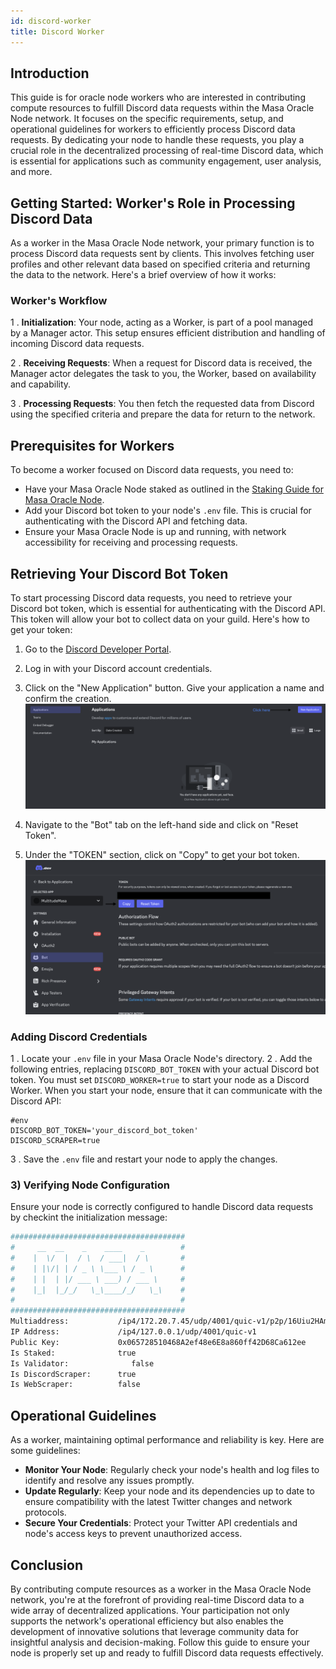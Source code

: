```yaml
---
id: discord-worker
title: Discord Worker
---
```


## Introduction

This guide is for oracle node workers who are interested in contributing compute resources to fulfill Discord data requests within the Masa Oracle Node network. It focuses on the specific requirements, setup, and operational guidelines for workers to efficiently process Discord data requests. By dedicating your node to handle these requests, you play a crucial role in the decentralized processing of real-time Discord data, which is essential for applications such as community engagement, user analysis, and more.

## Getting Started: Worker's Role in Processing Discord Data

As a worker in the Masa Oracle Node network, your primary function is to process Discord data requests sent by clients. This involves fetching user profiles and other relevant data based on specified criteria and returning the data to the network. Here's a brief overview of how it works:

### Worker's Workflow

1 . **Initialization**: Your node, acting as a Worker, is part of a pool managed by a Manager actor. This setup ensures efficient distribution and handling of incoming Discord data requests.

2 . **Receiving Requests**: When a request for Discord data is received, the Manager actor delegates the task to you, the Worker, based on availability and capability.

3 . **Processing Requests**: You then fetch the requested data from Discord using the specified criteria and prepare the data for return to the network.

## Prerequisites for Workers

To become a worker focused on Discord data requests, you need to:

- Have your Masa Oracle Node staked as outlined in the [Staking Guide for Masa Oracle Node](staking-guide.md).
- Add your Discord bot token to your node's `.env` file. This is crucial for authenticating with the Discord API and fetching data.
- Ensure your Masa Oracle Node is up and running, with network accessibility for receiving and processing requests.

## Retrieving Your Discord Bot Token

To start processing Discord data requests, you need to retrieve your Discord bot token, which is essential for authenticating with the Discord API. This token will allow your bot to collect data on your guild. Here's how to get your token:

1. Go to the [Discord Developer Portal](https://discord.com/developers/applications).

2. Log in with your Discord account credentials.

3. Click on the "New Application" button. Give your application a name and confirm the creation. ![Create a New Application](../images/discord-create-a-new-application.png)

4. Navigate to the "Bot" tab on the left-hand side and click on "Reset Token".

5. Under the "TOKEN" section, click on "Copy" to get your bot token. ![Copy Token](../images/discord-copy-bot-token.png)

### Adding Discord Credentials

1 . Locate your `.env` file in your Masa Oracle Node's directory.
2 . Add the following entries, replacing `DISCORD_BOT_TOKEN` with your actual Discord bot token. You must set `DISCORD_WORKER=true` to start your node as a Discord Worker. When you start your node, ensure that it can communicate with the Discord API:

```shell
#env
DISCORD_BOT_TOKEN='your_discord_bot_token'
DISCORD_SCRAPER=true
```

3 . Save the `.env` file and restart your node to apply the changes.

### 3) Verifying Node Configuration

Ensure your node is correctly configured to handle Discord data requests by checkint the initialization message:

```bash
#######################################
#     __  __    _    ____    _        #
#    |  \/  |  / \  / ___|  / \       #
#    | |\/| | / _ \ \___ \ / _ \      #
#    | |  | |/ ___ \ ___) / ___ \     #
#    |_|  |_/_/   \_\____/_/   \_\    #
#                                     #
#######################################
Multiaddress:           /ip4/172.20.7.45/udp/4001/quic-v1/p2p/16Uiu2HAm28dTN2WVWD2y2bjzwPdym59XASDfQsSktCtejtNR9Vox
IP Address:             /ip4/127.0.0.1/udp/4001/quic-v1
Public Key:             0x065728510468A2ef48e6E8a860ff42D68Ca612ee
Is Staked:              true
Is Validator:              false
Is DiscordScraper:      true
Is WebScraper:          false
```

## Operational Guidelines

As a worker, maintaining optimal performance and reliability is key. Here are some guidelines:

- **Monitor Your Node**: Regularly check your node's health and log files to identify and resolve any issues promptly.
- **Update Regularly**: Keep your node and its dependencies up to date to ensure compatibility with the latest Twitter changes and network protocols.
- **Secure Your Credentials**: Protect your Twitter API credentials and node's access keys to prevent unauthorized access.

## Conclusion

By contributing compute resources as a worker in the Masa Oracle Node network, you're at the forefront of providing real-time Discord data to a wide array of decentralized applications. Your participation not only supports the network's operational efficiency but also enables the development of innovative solutions that leverage community data for insightful analysis and decision-making. Follow this guide to ensure your node is properly set up and ready to fulfill Discord data requests effectively.
